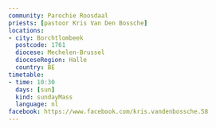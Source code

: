 ```yaml
---
community: Parochie Roosdaal
priests: [pastoor Kris Van Den Bossche]
locations:
- city: Borchtlombeek
  postcode: 1761
  diocese: Mechelen-Brussel
  dioceseRegion: Halle
  country: BE
timetable:
- time: 10:30
  days: [sun]
  kind: sundayMass
  language: nl
facebook: https://www.facebook.com/kris.vandenbossche.58
---
```

